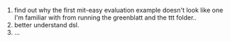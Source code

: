 1. find out why the first mit-easy evaluation example doesn't look like one I'm familiar with from running the greenblatt and the ttt folder..
2. better understand dsl.
3. ...